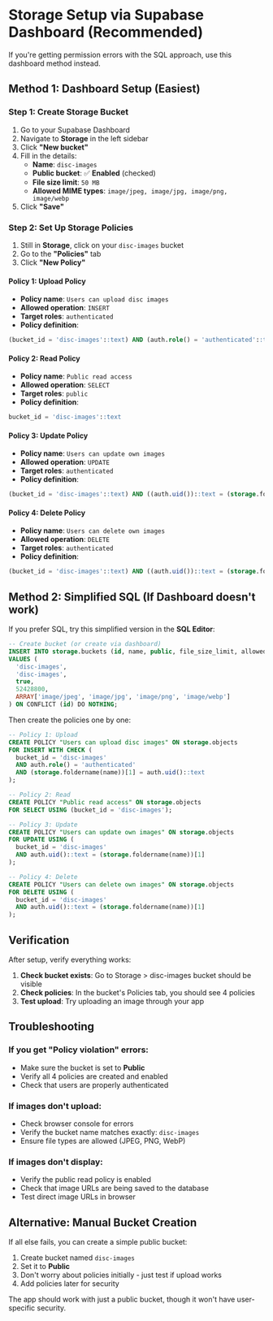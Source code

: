 # Storage Setup via Supabase Dashboard (Recommended)

If you're getting permission errors with the SQL approach, use this dashboard method instead.

## Method 1: Dashboard Setup (Easiest)

### Step 1: Create Storage Bucket

1. Go to your Supabase Dashboard
2. Navigate to **Storage** in the left sidebar
3. Click **"New bucket"**
4. Fill in the details:
   - **Name**: `disc-images`
   - **Public bucket**: ✅ **Enabled** (checked)
   - **File size limit**: `50 MB`
   - **Allowed MIME types**: `image/jpeg, image/jpg, image/png, image/webp`
5. Click **"Save"**

### Step 2: Set Up Storage Policies

1. Still in **Storage**, click on your `disc-images` bucket
2. Go to the **"Policies"** tab
3. Click **"New Policy"**

#### Policy 1: Upload Policy
- **Policy name**: `Users can upload disc images`
- **Allowed operation**: `INSERT`
- **Target roles**: `authenticated`
- **Policy definition**:
```sql
(bucket_id = 'disc-images'::text) AND (auth.role() = 'authenticated'::text) AND ((storage.foldername(name))[1] = (auth.uid())::text)
```

#### Policy 2: Read Policy
- **Policy name**: `Public read access`
- **Allowed operation**: `SELECT`
- **Target roles**: `public`
- **Policy definition**:
```sql
bucket_id = 'disc-images'::text
```

#### Policy 3: Update Policy
- **Policy name**: `Users can update own images`
- **Allowed operation**: `UPDATE`
- **Target roles**: `authenticated`
- **Policy definition**:
```sql
(bucket_id = 'disc-images'::text) AND ((auth.uid())::text = (storage.foldername(name))[1])
```

#### Policy 4: Delete Policy
- **Policy name**: `Users can delete own images`
- **Allowed operation**: `DELETE`
- **Target roles**: `authenticated`
- **Policy definition**:
```sql
(bucket_id = 'disc-images'::text) AND ((auth.uid())::text = (storage.foldername(name))[1])
```

## Method 2: Simplified SQL (If Dashboard doesn't work)

If you prefer SQL, try this simplified version in the **SQL Editor**:

```sql
-- Create bucket (or create via dashboard)
INSERT INTO storage.buckets (id, name, public, file_size_limit, allowed_mime_types)
VALUES (
  'disc-images',
  'disc-images', 
  true,
  52428800,
  ARRAY['image/jpeg', 'image/jpg', 'image/png', 'image/webp']
) ON CONFLICT (id) DO NOTHING;
```

Then create the policies one by one:

```sql
-- Policy 1: Upload
CREATE POLICY "Users can upload disc images" ON storage.objects
FOR INSERT WITH CHECK (
  bucket_id = 'disc-images' 
  AND auth.role() = 'authenticated'
  AND (storage.foldername(name))[1] = auth.uid()::text
);

-- Policy 2: Read
CREATE POLICY "Public read access" ON storage.objects
FOR SELECT USING (bucket_id = 'disc-images');

-- Policy 3: Update
CREATE POLICY "Users can update own images" ON storage.objects
FOR UPDATE USING (
  bucket_id = 'disc-images' 
  AND auth.uid()::text = (storage.foldername(name))[1]
);

-- Policy 4: Delete
CREATE POLICY "Users can delete own images" ON storage.objects
FOR DELETE USING (
  bucket_id = 'disc-images' 
  AND auth.uid()::text = (storage.foldername(name))[1]
);
```

## Verification

After setup, verify everything works:

1. **Check bucket exists**: Go to Storage > disc-images bucket should be visible
2. **Check policies**: In the bucket's Policies tab, you should see 4 policies
3. **Test upload**: Try uploading an image through your app

## Troubleshooting

### If you get "Policy violation" errors:
- Make sure the bucket is set to **Public**
- Verify all 4 policies are created and enabled
- Check that users are properly authenticated

### If images don't upload:
- Check browser console for errors
- Verify the bucket name matches exactly: `disc-images`
- Ensure file types are allowed (JPEG, PNG, WebP)

### If images don't display:
- Verify the public read policy is enabled
- Check that image URLs are being saved to the database
- Test direct image URLs in browser

## Alternative: Manual Bucket Creation

If all else fails, you can create a simple public bucket:

1. Create bucket named `disc-images`
2. Set it to **Public**
3. Don't worry about policies initially - just test if upload works
4. Add policies later for security

The app should work with just a public bucket, though it won't have user-specific security.
